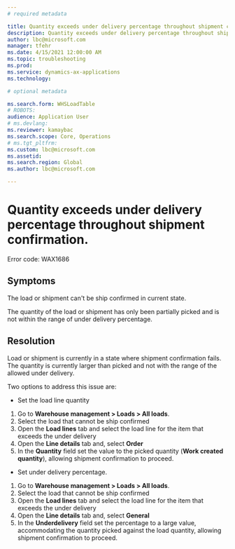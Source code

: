 ```yaml
---
# required metadata

title: Quantity exceeds under delivery percentage throughout shipment confirmation.
description: Quantity exceeds under delivery percentage throughout shipment confirmation.
author: lbc@microsoft.com
manager: tfehr
ms.date: 4/15/2021 12:00:00 AM
ms.topic: troubleshooting
ms.prod: 
ms.service: dynamics-ax-applications
ms.technology: 

# optional metadata

ms.search.form: WHSLoadTable
# ROBOTS: 
audience: Application User
# ms.devlang: 
ms.reviewer: kamaybac
ms.search.scope: Core, Operations
# ms.tgt_pltfrm: 
ms.custom: lbc@microsoft.com
ms.assetid: 
ms.search.region: Global
ms.author: lbc@microsoft.com

---
```


# Quantity exceeds under delivery percentage throughout shipment confirmation.

Error code: WAX1686



## Symptoms
The load or shipment can't be ship confirmed in current state.

The quantity of the load or shipment has only been partially picked and is not within the range of under delivery percentage.




## Resolution
Load or shipment is currently in a state where shipment confirmation fails. The quantity is currently larger than picked and not with the range of the allowed under delivery.

Two options to address this issue are:

- Set the load line quantity 
1. Go to **Warehouse management \> Loads \> All loads**.
1. Select the load that cannot be ship confirmed
1. Open the **Load lines** tab and select the load line for the item that exceeds the under delivery
1. Open the **Line details** tab and, select **Order**
1. In the **Quantity** field set the value to the picked quantity (**Work created quantity**), allowing shipment confirmation to proceed.

- Set under delivery percentage.
1. Go to **Warehouse management \> Loads \> All loads**.
1. Select the load that cannot be ship confirmed
1. Open the **Load lines** tab and select the load line for the item that exceeds the under delivery
1. Open the **Line details** tab and, select **General**
1. In the **Underdelivery** field set the percentage to a large value, accommodating the quantity picked against the load quantity, allowing shipment confirmation to proceed.



